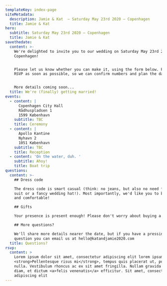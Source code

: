 ```yaml
---
templateKey: index-page
siteMetadata:
  description: Jamie & Kat  – Saturday May 23rd 2020 – Copenhagen
  title: Jamie & Kat
hero:
  subtitle: Saturday May 23rd 2020 – Copenhagen
  title: Jamie & Kat
savethedate:
  content: >-
    We're delighted to invite you to our wedding on Saturday May 23rd 2020 in
    Copenhagen!


    Please let us know whether you can make it, using the form below. Please
    RSVP as soon as possible, so we can confirm numbers and plan the day.


    More details coming soon...
  title: We're (finally) getting married!
events:
  - content: |
      Copenhagen City Hall
      Rådhuspladsen 1
      1599 København
    subtitle: TBC
    title: Ceremony
  - content: |
      Apollo Kantine
      Nyhavn 2
      1051 København
    subtitle: TBC
    title: Reception
  - content: 'On the water, duh. '
    subtitle: Ahoy!
    title: Boat trip
questions:
  content: >-
    ## Dress code

    The dress code is smart casual (think: no jeans, but also no need for a full
    suit or a fancy wedding hat!). Most importantly, we'd like you to be happy
    and comfortable!

    ## Gifts

    Your presence is present enough! Please don't worry about buying a gift.

    ## More questions?

    We'll share more details nearer the date, but if you have a pressing
    question you can email us at hello@katandjamie2020.com
  title: Questions?
rsvp:
  content: >
    Lorem ipsum dolor sit amet, consectetur adipiscing elit lorem ipsum dolor.
    <strong>Pellentesque risus mi</strong>, tempus quis placerat ut, porta nec
    nulla. Vestibulum rhoncus ac ex sit amet fringilla. Nullam gravida purus
    diam, et dictum <a>felis venenatis</a> efficitur. Sit amet, consectetur
    adipiscing elit
---
```

